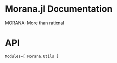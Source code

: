 # Morana.jl Documentation

MORANA: More than rational

# API

```@autodocs
Modules=[ Morana.Utils ]
```
